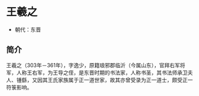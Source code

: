 # 王羲之

- 朝代：东晋

## 简介  
王羲之（303年－361年），字逸少，原籍琅邪郡临沂（今属山东），官拜右军将军，人称王右军，为王导之侄，是东晋时期的书法家，人称书圣，其书法师承卫夫人、锺繇，又因其王氏家族属于正一道世家，故其亦曾受录为正一道士，颇受正一符箓影响。